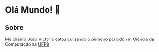 # Olá Mundo! 👋

## Sobre

Me chamo João Victor e estou cursando o primeiro periodo em  Ciência da Computação na
[UFPB](ufpb.br)
